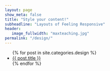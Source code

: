 ```yaml
---
layout: page
show_meta: false
title: "Style your content!"
subheadline: "Layouts of Feeling Responsive"
header:
   image_fullwidth: "maxteaching.jpg"
permalink: "/design/"
---
```

<ul>
    {% for post in site.categories.design %}
    <li><a href="{{ site.url }}{{ site.baseurl }}{{ post.url }}">{{ post.title }}</a></li>
    {% endfor %}
</ul>